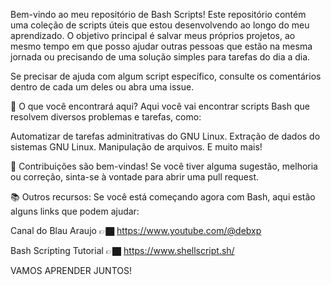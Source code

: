 Bem-vindo ao meu repositório de Bash Scripts! Este repositório contém uma coleção de scripts úteis que estou desenvolvendo ao longo do meu aprendizado. O objetivo principal é salvar meus próprios projetos, ao mesmo tempo em que posso ajudar outras pessoas que estão na mesma jornada ou precisando de uma solução simples para tarefas do dia a dia.

Se precisar de ajuda com algum script específico, consulte os comentários dentro de cada um deles ou abra uma issue.

🚀 O que você encontrará aqui? Aqui você vai encontrar scripts Bash que resolvem diversos problemas e tarefas, como:

Automatizar de tarefas adminitrativas do GNU Linux.
Extração de dados do sistemas GNU Linux.
Manipulação de arquivos.
E muito mais!

📝 Contribuições são bem-vindas! Se você tiver alguma sugestão, melhoria ou correção, sinta-se à vontade para abrir uma pull request.

📚 Outros recursos: Se você está começando agora com Bash, aqui estão alguns links que podem ajudar:

Canal do Blau Araujo 👉🏿 https://www.youtube.com/@debxp

Bash Scripting Tutorial 👉🏿 https://www.shellscript.sh/

VAMOS APRENDER JUNTOS!
